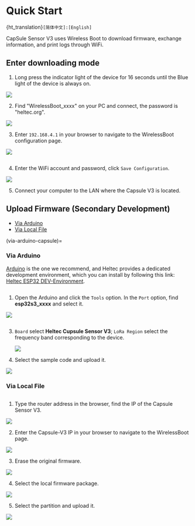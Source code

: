 # Quick Start

{ht_translation}`[简体中文]:[English]`

CapSule Sensor V3 uses Wireless Boot to download firmware, exchange information, and print logs through WiFi. 

## Enter downloading mode
1. Long press the indicator light of the device for 16 seconds until the Blue light of the device is always on.

![](img/01.png)

2. Find "WirelessBoot_xxxx" on your PC and connect, the password is "heltec.org".

![](img/02.png)

3. Enter `192.168.4.1` in your browser to navigate to the WirelessBoot configuration page.

![](img/10.png)

```{Tip} Although you can connect directly to the Capsule's AP hotspot for uploading, this approach is simpler, but may lack stability. Connecting the PC and the capsule to the same LAN is the more stable mode of operation.

```

4. Enter the WiFi account and password, click `Save Configuration`.

![](img/04.png)

5. Connect your computer to the LAN where the Capsule V3 is located.

## Upload Firmware (Secondary Development)

- [Via Arduino](via-arduino-capsule)
- [Via Local File](via-local-file-capsule)

(via-arduino-capsule)=
### Via Arduino
[Arduino](https://www.arduino.cc/) is the one we recommend, and Heltec provides a dedicated development environment, which you can install by following this link: [Heltec ESP32 DEV-Environment](https://docs.heltec.org/en/node/esp32/esp32_general_docs/quick_start.html).

``` {Tip} Make sure the node is in wireless boot mode and that the computer and the node are connected to the same local area network.

```

1. Open the Arduino and click the `Tools` option. In the `Port` option, find **esp32s3_xxxx** and select it. 

![](img/05.jpg)

```{Tip} If you can't find such an port, restart the Arduino and check whether your device is connected to the same LAN as the computer.

```

3. `Board` select **Heltec Cupsule Sensor V3**; `LoRa Region` select the frequency band corresponding to the device.

   ![](img/06.png)

4. Select the sample code and upload it.

![](img/07.png)

### Via Local File
``` {Tip} Make sure the node is in wireless boot mode and that the computer and the node are connected to the same local area network.

```

1. Type the router address in the browser, find the IP of the Capsule Sensor V3.

![](img/09.png)

2. Enter the Capsule-V3 IP in your browser to navigate to the WirelessBoot page.

![](img/10.png)

3. Erase the original firmware.

![](img/11.png)

4. Select the local firmware package.

![](img/12.png)

5. Select the partition and upload it.

![](img/13.png)

``` {Tip} Notice the progress bar at the top left, please upload one firmware before uploading another.

```
``` {Tip} Note the size of the capacity of each partition, do not allow the uploaded firmware size to exceed the capacity of the partition.

```


